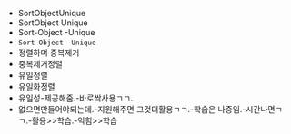 - SortObjectUnique
- SortObject Unique
- Sort-Object -Unique
- `Sort-Object -Unique`
- 정렬하며 중복제거
- 중복제거정렬
- 유일정렬
- 유일화정렬
- 유일성-제공해줌.-바로싹사용ㄱㄱ.
- 없으면만들어야되는데.-지원해주면 그것더활용ㄱㄱ.-학습은 나중임.-시간나면ㄱㄱ.-활용>>학습.-익힘>>학습